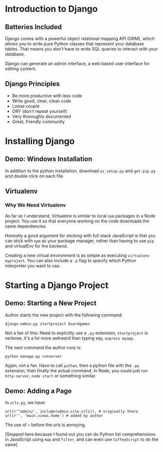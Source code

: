 # Introduction to Django

## Batteries Included

Django comes with a powerful object relational mapping API (ORM), which allows you to write pure Python classes that represent your database tables. That means you don't have to write SQL queries to interact with your database.

Django can generate an admin interface, a web based user interface for editing content.

## Django Principles

- Be more productive with less code
- Write good, clear, clean code
 - Loose couple
 - DRY (don't repeat yourself)
- Very thoroughly documented
- Great, friendly community

# Installing Django

## Demo: Windows Installation

In addition to the python installation, download `ez_setup.py` and `get-pip.py` and double click on each file.

## Virtualenv

### Why We Need Virtualenv

As far as I understand, Virtualenv is similar to local `npm` packages in a Node project. You use it so that everyone working on the code downloads the same dependencies.

Honestly a good argument for sticking with full stack JavaScript is that you can stick with `npm` as your package manager, rather than having to use `pip` and virtualEnv for the backend.

Creating a new virtual environment is as simple as executing `virtualenv myproject`. You can also include a `-p` flag to specify which Python interpreter you want to use.

# Starting a Django Project

## Demo: Starting a New Project

Author starts the new project with the following command:

```
django-admin.py startproject boardgames
```

Not a fan of this: Need to explicitly use a `.py` extension, `startproject` is verbose, it's a lot more awkward than typing say, `express myapp`.

The next command the author runs is:

```
python manage.py runserver
```

Again, not a fan. Have to call `python`, then a python file with the `.py` extension, then finally the actual command. In Node, you could just run `http-server`, `node start` or something similar.

## Demo: Adding a Page

In `urls.py`, we have:

```
url(r'^admin/', include(admin.site.urls)), # originally there
url(r'', 'main.views.home') # added by author
```

The use of `r` before the urls is annoying.

[Stopped here because I found out you can do Python list comprehensions in JavaScript using `map` and `filter`, and can even use `CoffeeScript` to do the same]